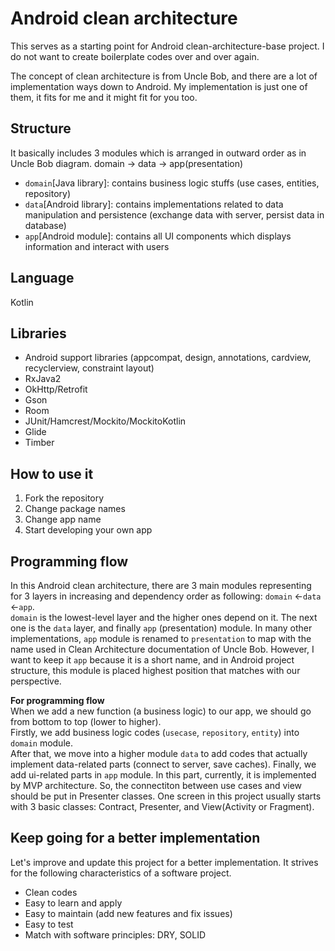 # Android clean architecture

This serves as a starting point for Android clean-architecture-base project.
I do not want to create boilerplate codes over and over again.

The concept of clean architecture is from Uncle Bob, and there are a lot of implementation ways down to Android.
My implementation is just one of them, it fits for me and it might fit for you too.

## Structure
It basically includes 3 modules which is arranged in outward order as in Uncle Bob diagram.
domain -> data -> app(presentation)
- `domain`[Java library]: contains business logic stuffs (use cases, entities, repository)
- `data`[Android library]: contains implementations related to data manipulation and persistence (exchange data with server, persist data in database)
- `app`[Android module]: contains all UI components which displays information and interact with users

## Language
Kotlin

## Libraries
- Android support libraries (appcompat, design, annotations, cardview, recyclerview, constraint layout)
- RxJava2
- OkHttp/Retrofit
- Gson
- Room
- JUnit/Hamcrest/Mockito/MockitoKotlin
- Glide
- Timber

## How to use it
1. Fork the repository
2. Change package names
3. Change app name
4. Start developing your own app

## Programming flow
In this Android clean architecture, there are 3 main modules representing for 3 layers in increasing and dependency order as following: `domain` <-`data` <-`app`.  
`domain` is the lowest-level layer and the higher ones depend on it. The next one is the `data` layer, and finally `app` (presentation) module. In many other implementations, `app` module is renamed to `presentation` to map with the name used in Clean Architecture documentation of Uncle Bob. However, I want to keep it `app` because it is a short name, and in Android project structure, this module is placed highest position that matches with our perspective.  

**For programming flow**  
When we add a new function (a business logic) to our app, we should go from bottom to top (lower to higher).  
Firstly, we add business logic codes (`usecase`, `repository`, `entity`) into `domain` module.  
After that, we move into a higher module `data` to add codes that actually implement data-related parts (connect to server, save caches). Finally, we add ui-related parts in `app` module. In this part, currently, it is implemented by MVP architecture. So, the connectiton between use cases and view should be put in Presenter classes. One screen in this project usually starts with 3 basic classes: Contract, Presenter, and View(Activity or Fragment).  

## Keep going for a better implementation
Let's improve and update this project for a better implementation. It strives for the following characteristics of a software project.
- Clean codes
- Easy to learn and apply
- Easy to maintain (add new features and fix issues)
- Easy to test
- Match with software principles: DRY, SOLID
